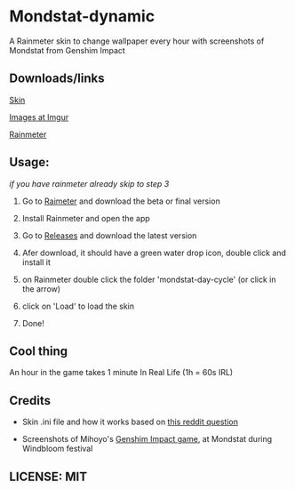 # Mondstat-dynamic
A Rainmeter skin to change wallpaper every hour with screenshots of Mondstat from Genshim Impact

## Downloads/links
[Skin](https://github.com/Matsukii/Mondstat-dynamic/releases)

[Images at Imgur](https://imgur.com/a/q0UHySq)

[Rainmeter](https://www.rainmeter.net/)

## Usage:
_if you have rainmeter already skip to step 3_

1. Go to [Raimeter](https://www.rainmeter.net/) and download the beta or final version

2. Install Rainmeter and open the app

3. Go to [Releases](https://github.com/Matsukii/Mondstat-dynamic/releases) and download the latest version


4. Afer download, it should have a green water 
drop icon, double click and install it

5. on Rainmeter double click the folder 
'mondstat-day-cycle' (or click in the arrow)

6. click on 'Load' to load the skin

7. Done!


## Cool thing
An hour in the game takes 1 minute In Real Life (1h = 60s IRL)



## Credits
* Skin .ini file and how it works based on [this reddit question](https://www.reddit.com/r/Rainmeter/comments/3a8azt/is_there_a_way_to_change_background_based_on_time/
) 

* Screenshots of Mihoyo's [Genshim Impact game](https://genshin.mihoyo.com/en/home), at Mondstat during Windbloom festival


## LICENSE: MIT

